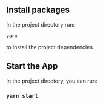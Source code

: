 ## Install packages

In the project directory run:

`yarn`

to install the project dependencies.

## Start the App

In the project directory, you can run:

### `yarn start`
